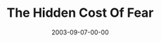 ---
layout: message
category: message
series: "Fear Factor"
title: "The Hidden Cost Of Fear"
date: 2003-09-07-00-00
message_id: 207
audio: "http://s3.amazonaws.com/crossroads-media/messages/audio/FF_01_09-07-03_The_Hidden_Cost_Of_Fear.mp3"
audio-duration: "36:15"
explicit: false
---